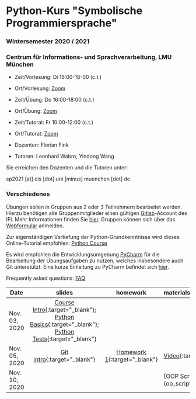 # Python-Kurs "Symbolische Programmiersprache"
### Wintersemester 2020 / 2021
### Centrum für Informations- und Sprachverarbeitung, LMU München

 - Zeit/Vorlesung: Di 16:00-18-00 (c.t.)
 - Ort/Vorlesung: [Zoom](https://lmu-munich.zoom.us/j/8366632112?pwd=cWc3ck5ML0t1c0VnUTZ2Zit2aUpFdz09)

 - Zeit/Übung: Do 16:00-18:00 (c.t.)
 - Ort/Übung: [Zoom](https://lmu-munich.zoom.us/j/8366632112?pwd=cWc3ck5ML0t1c0VnUTZ2Zit2aUpFdz09)

 - Zeit/Tutorat: Fr 10:00-12:00 (c.t.)
 - Ort/Tutorat: [Zoom](https://lmu-munich.zoom.us/j/96068548898?pwd=ZFJDRFFpdGRlWWZ1bEljSnhQQllCUT09)

 - Dozenten: Florian Fink
 - Tutoren: Leonhard Wabro, Yindong Wang

Sie erreichen den Dozenten und die Tutoren unter:

sp2021 [at] cis [dot] uni [minus] muenchen [dot] de

### Verschiedenes

Übungen sollen in Gruppen aus 2 oder 3 Teilnehmern bearbeitet werden.
Hierzu benötigen alle Gruppenmitglieder einen gültigen 
[Gitlab](https://gitlab2.cip.ifi.lmu.de)-Account des IFI.  Mehr Informationen finden Sie
[hier](https://www.rz.ifi.lmu.de/infos/gitlab_de.html).  Gruppen
können sich über das
[Webformular](https://cis.lmu.de/~finkf/sp2021/sp2021) anmelden.

Zur eigenständigen Vertiefung der Python-Grundkenntnisse wird dieses
Online-Tutorial empfohlen: [Python
Course](https://www.python-course.eu/python3_course.php)

Es wird empfohlen die Entwicklungsumgebung
[PyCharm](https://www.jetbrains.com/pycharm) für die Bearbeitung der
Übungsaufgaben zu nutzen, welches insbesondere auch Git
unterstützt. Eine kurze Einleitung zu PyCharm befindet sich
[hier](pycharm.pdf).

Frequently asked questions: [FAQ](faq.md)


| Date | slides | homework | materials |
|-----------------------------|:--------------------------------:|:------:|:-------------------------------------------------------------------|
| Nov. 03, 2020 | [Course Intro](01_intro.pdf){:target="_blank"}; [Python Basics](01_python_recap.pdf){:target="_blank"}; [Python Tests](01_unit_testing.pdf){:target="_blank"} | |  |
| Nov. 05, 2020 | [Git intro](01_git_intro.pdf){:target="_blank"} | [Homework 1](hw01_python_basics.pdf){:target="_blank"} | [Video](https://cis.lmu.de/~finkf/recordings/zoom/sp2021/20201105_uebung.mp4){:target="_blank"} |
| Nov. 10, 2020 | | | [OOP Script](oo_script.pdf{:target="_blank"} |

